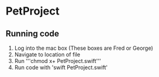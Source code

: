 # PetProject
## Running code
1. Log into the mac box (These boxes are Fred or George)
2. Navigate to location of file
3. Run '''chmod x+ PetProject.swift'''
4. Run code with 'swift PetProject.swift'
